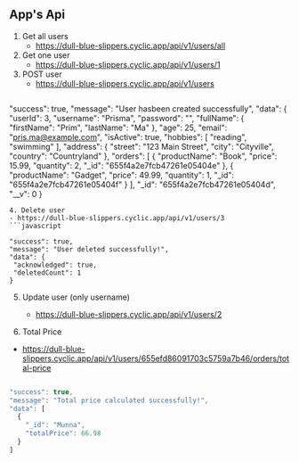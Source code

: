 ## App's Api 
1. Get all users
   - https://dull-blue-slippers.cyclic.app/api/v1/users/all
2. Get one user
   - https://dull-blue-slippers.cyclic.app/api/v1/users/1
3. POST user
   - https://dull-blue-slippers.cyclic.app/api/v1/users
   ```javascript
   
  "success": true,
  "message": "User hasbeen created successfully",
  "data": {
    "userId": 3,
    "username": "Prisma",
    "password": "",
    "fullName": {
      "firstName": "Prim",
      "lastName": "Ma"
    },
    "age": 25,
    "email": "pris.ma@example.com",
    "isActive": true,
    "hobbies": [
      "reading",
      "swimming"
    ],
    "address": {
      "street": "123 Main Street",
      "city": "Cityville",
      "country": "Countryland"
    },
    "orders": [
      {
        "productName": "Book",
        "price": 15.99,
        "quantity": 2,
        "_id": "655f4a2e7fcb47261e05404e"
      },
      {
        "productName": "Gadget",
        "price": 49.99,
        "quantity": 1,
        "_id": "655f4a2e7fcb47261e05404f"
      }
    ],
    "_id": "655f4a2e7fcb47261e05404d",
    "__v": 0
  }

   ```
 4. Delete user
   - https://dull-blue-slippers.cyclic.app/api/v1/users/3
   ```javascript

  "success": true,
  "message": "User deleted successfully!",
  "data": {
    "acknowledged": true,
    "deletedCount": 1
  }

   ```
5. Update user (only username)
   - https://dull-blue-slippers.cyclic.app/api/v1/users/2

6. Total Price
  - https://dull-blue-slippers.cyclic.app/api/v1/users/655efd86091703c5759a7b46/orders/total-price
  ```javascript
  
  "success": true,
  "message": "Total price calculated successfully!",
  "data": [
    {
      "_id": "Munna",
      "totalPrice": 66.98
    }
  ]

  ```